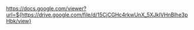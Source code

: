 https://docs.google.com/viewer?url=${https://drive.google.com/file/d/15CjCGHc4rkwUnX_5XJkIVHnBlhe3pHbk/view}
